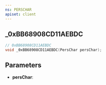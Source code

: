 ```yaml
---
ns: PERSCHAR
apiset: client
---
```

## _0xBB68908CD11AEBDC

```c
// 0xBB68908CD11AEBDC
void _0xBB68908CD11AEBDC(PersChar persChar);
```


## Parameters
* **persChar**:



